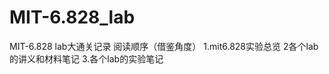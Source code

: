 # MIT-6.828_lab

MIT-6.828 lab大通关记录
阅读顺序（借鉴角度）
    1.mit6.828实验总览
    2各个lab的讲义和材料笔记
    3.各个lab的实验笔记
